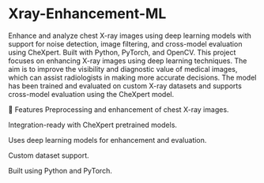 # Xray-Enhancement-ML
Enhance and analyze chest X-ray images using deep learning models with support for noise detection, image filtering, and cross-model evaluation using CheXpert. Built with Python, PyTorch, and OpenCV.
This project focuses on enhancing X-ray images using deep learning techniques. The aim is to improve the visibility and diagnostic value of medical images, which can assist radiologists in making more accurate decisions. The model has been trained and evaluated on custom X-ray datasets and supports cross-model evaluation using the CheXpert model.

🚀 Features
Preprocessing and enhancement of chest X-ray images.

Integration-ready with CheXpert pretrained models.

Uses deep learning models for enhancement and evaluation.

Custom dataset support.

Built using Python and PyTorch.

